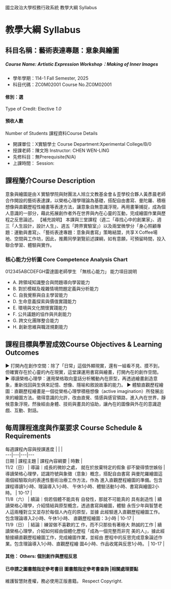 國立政治大學校務行政系統 教學大綱 Syllabus
# 教學大綱 Syllabus
##  科目名稱：藝術表達專題：意象與繪圖
#####  Course Name: Artistic Expression Workshop：Making of Inner Images
  * 學年學期：114-1 Fall Semester, 2025 
  * 科目代碼：ZC0M02001 Course No.ZC0M02001
#### 修別：選
Type of Credit: Elective 
_1.0_
#### 預收人數
Number of Students
課程資料Course Details
  * 開課單位：X實驗學士 Course Department:Xperimental College/B/0 
  * 授課老師：陳文玲 Instructor: CHEN WEN-LING 
  * 先修科目：無Prerequisite(N/A)
  * 上課時間： Session: 
##  課程簡介Course Description
意象與繪圖是由Ｘ實驗學院與財團法人旭立文教基金會＆歪學校合夥人黃彥晨老師合作開設的藝術表達課，以榮格心理學理論為基礎，搭配自由書寫、曼陀羅、積極想像與直觀歷程性繪畫等表達方法，讓意象自無意識浮現，再用畫筆捕捉，成為個人意識的一部分，藉此拓展創作者外在世界與內在心靈的互動，完成繪圖作業與歷程之反思論述。
【補充說明】
本課與三堂課程（週二「尋找心中的創業家」、週三「人生設計，設計人生」、週五「跨界實驗室」）以及兩堂微學分「身心照顧專題：運動與書寫」、「藝術表達專題：意象與書寫」策略結盟，共享ＸCoffee場地、空間與工作坊，因此，推薦同學瀏覽前述課綱，如有意願，可預留時間，投入聯合學習、體驗與實作。
###  核心能力分析圖 Core Competence Analysis Chart
012345ABCDEFGH雷達圖老師學生
「無核心能力」 
能力項目說明
  * A. 跨領域知識整合與問題導向學習能力
  * B. 對於模糊及複雜情境問題定義與分析能力
  * C. 自我覺察與自主學習能力
  * D. 生命意義探索與價值實踐能力
  * E. 環境與文化關懷實踐能力
  * F. 公共議題的協作與共創能力
  * G. 跨文化團隊整合能力
  * H. 創新思維與職涯規劃能力
##  課程目標與學習成效Course Objectives & Learning Outcomes 
► 打開內在創作空間：除了「日常」這個外顯現實，還有一組看不見、摸不到，但確實存在於心靈的內在現實，這堂課運用書寫與繪畫，打開內在的創作空間。 
► 導讀榮格心理學：運用榮格取向童話分析觸動內在原型，再透過繪畫創造意象，重新找回與生俱來記憶、想像、隱喻和敘說故事的能力。
► 體驗直觀歷程繪圖：直觀歷程繪畫是一個從榮格心理學積極想像（active imagination）所發展出來的繪圖方法。徵得意識的允許，改由直覺、情感與感官領路，進入內在世界，靜候意象浮現，然後經由身體、技術與畫具的協助，讓內在的圖像與外在的意識遊戲、互動、對話。
##  每周課程進度與作業要求 Course Schedule & Requirements
每週課程內容與授課進度 |  |  |   
---|---|---|---  
日期 |  課程主題 |  課程內容綱要 |  時數 |   
11/2（日） |  導論｜成長的微妙之處， 就在於放棄特定的假象 卻不變得憤世嫉俗 |  導讀榮格心理學，認識符號與象徵（意象）概念，搭配自由書寫 與曼陀羅繪圖這兩個經驗取向的表達性藝術治療工作方法，作為 進入直觀歷程繪圖的準備。包含課程導讀1小時、理論導入1小時、 午休1小時、體驗活動1小時、書寫與繪圖2小時。 |  10-17 |   
11/8（六） |  續論｜倘若個體不能具有 自發性，那就不可能真的 具有創造性 |  續讀榮格心理學，介紹情結與原型概念，透過書寫與繪圖，體驗 永恆少年與智慧老人這兩種對立又並存於每個人內在的原型，並據 此經驗進入直觀歷程繪圖工作。包含理論導入2小時、午休1小時、 直觀歷程繪圖：3小時 | 10-17 |   
11/9（日） |  結論｜練習做不喜歡的工 作，而不只那些有著極大 熱誠的工作 |  續讀榮格心理學，介紹如何經由個體化歷程「成為一個完整而非完 美的人」，據此經驗接續直觀歷程繪圖工作，完成繪圖作業，並經由 歷程中的反思完成意象論述作業。包含理論導入1小時、直觀歷程繪 圖4小時、作品收尾與反思1小時。 | 10-17 |   
####  其他： Others: 個別創作與歷程反思 
####  已申請之圖書館指定參考書目  圖書館指定參考書查詢 |相關處理要點
維護智慧財產權，務必使用正版書籍。 Respect Copyright.